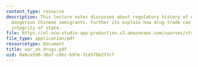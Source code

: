 ```yaml
---
content_type: resource
description: This lecture notes discusses about regulatory history of cocaine, and
  dangerous Chinese immigrants. Further its explain how drug trade can compromise
  integrity of state.
file: https://ol-ocw-studio-app-production.s3.amazonaws.com/courses/sts-062j-drugs-politics-and-culture-spring-2006/8a6ce59030afc6bcb97e7ce576b2f7c7_war_on_drugs.pdf
file_type: application/pdf
resourcetype: Document
title: war_on_drugs.pdf
uid: 8a6ce590-30af-c6bc-b97e-7ce576b2f7c7
---
```

